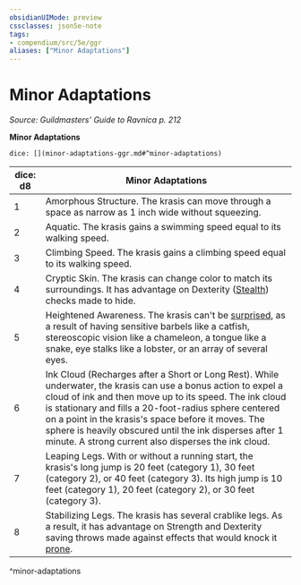 ```yaml
---
obsidianUIMode: preview
cssclasses: json5e-note
tags:
- compendium/src/5e/ggr
aliases: ["Minor Adaptations"]
---
```

# Minor Adaptations
*Source: Guildmasters' Guide to Ravnica p. 212* 

**Minor Adaptations**

`dice: [](minor-adaptations-ggr.md#^minor-adaptations)`

| dice: d8 | Minor Adaptations |
|----------|-------------------|
| 1 | Amorphous Structure. The krasis can move through a space as narrow as 1 inch wide without squeezing. |
| 2 | Aquatic. The krasis gains a swimming speed equal to its walking speed. |
| 3 | Climbing Speed. The krasis gains a climbing speed equal to its walking speed. |
| 4 | Cryptic Skin. The krasis can change color to match its surroundings. It has advantage on Dexterity ([Stealth](/Systems/5e/rules/skills.md#Stealth)) checks made to hide. |
| 5 | Heightened Awareness. The krasis can't be [surprised](/Systems/5e/rules/conditions.md#surprised), as a result of having sensitive barbels like a catfish, stereoscopic vision like a chameleon, a tongue like a snake, eye stalks like a lobster, or an array of several eyes. |
| 6 | Ink Cloud (Recharges after a Short or Long Rest). While underwater, the krasis can use a bonus action to expel a cloud of ink and then move up to its speed. The ink cloud is stationary and fills a 20-foot-radius sphere centered on a point in the krasis's space before it moves. The sphere is heavily obscured until the ink disperses after 1 minute. A strong current also disperses the ink cloud. |
| 7 | Leaping Legs. With or without a running start, the krasis's long jump is 20 feet (category 1), 30 feet (category 2), or 40 feet (category 3). Its high jump is 10 feet (category 1), 20 feet (category 2), or 30 feet (category 3). |
| 8 | Stabilizing Legs. The krasis has several crablike legs. As a result, it has advantage on Strength and Dexterity saving throws made against effects that would knock it [prone](/Systems/5e/rules/conditions.md#prone). |
^minor-adaptations